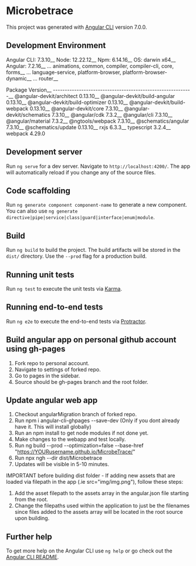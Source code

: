 # Microbetrace

This project was generated with [Angular CLI](https://github.com/angular/angular-cli) version 7.0.0.

## Development Environment

Angular CLI: 7.3.10__
Node: 12.22.12__
Npm: 6.14.16__
OS: darwin x64__
Angular: 7.2.16__
... animations, common, compiler, compiler-cli, core, forms__
... language-service, platform-browser, platform-browser-dynamic__
... router__

Package                           Version__
-----------------------------------------------------------__
@angular-devkit/architect         0.13.10__
@angular-devkit/build-angular     0.13.10__
@angular-devkit/build-optimizer   0.13.10__
@angular-devkit/build-webpack     0.13.10__
@angular-devkit/core              7.3.10__
@angular-devkit/schematics        7.3.10__
@angular/cdk                      7.3.2__
@angular/cli                      7.3.10__
@angular/material                 7.3.2__
@ngtools/webpack                  7.3.10__
@schematics/angular               7.3.10__
@schematics/update                0.13.10__
rxjs                              6.3.3__
typescript                        3.2.4__
webpack                           4.29.0


## Development server

Run `ng serve` for a dev server. Navigate to `http://localhost:4200/`. The app will automatically reload if you change any of the source files.

## Code scaffolding

Run `ng generate component component-name` to generate a new component. You can also use `ng generate directive|pipe|service|class|guard|interface|enum|module`.

## Build

Run `ng build` to build the project. The build artifacts will be stored in the `dist/` directory. Use the `--prod` flag for a production build.

## Running unit tests

Run `ng test` to execute the unit tests via [Karma](https://karma-runner.github.io).

## Running end-to-end tests

Run `ng e2e` to execute the end-to-end tests via [Protractor](http://www.protractortest.org/).

## Build angular app on personal github account using gh-pages

1. Fork repo to personal account.
2. Navigate to settings of forked repo.
3. Go to pages in the sidebar.
4. Source should be gh-pages branch and the root folder.

## Update angular web app

1. Checkout angularMigration branch of forked repo.
2. Run npm i angular-cli-ghpages --save-dev  (Only if you dont already have it. This will install globally)
3. Run an npm install to get node modules if not done yet.
4. Make changes to the webapp and test locally.
5. Run ng build --prod --optimization=false --base-href "https://YOURusername.github.io/MicrobeTrace/"
6. Run npx ngh --dir dist/Microbetrace
7. Updates will be visible in 5-10 minutes.

IMPORTANT before building dist folder - If adding new assets that are loaded via filepath in the app (.ie src="img/img.png"), follow these steps:
1. Add the asset filepath to the assets array in the angular.json file starting from the root.
2. Change the filepaths used within the application to just be the filenames since files added to the assets array will be located in the root source upon building.

## Further help

To get more help on the Angular CLI use `ng help` or go check out the [Angular CLI README](https://github.com/angular/angular-cli/blob/master/README.md).
